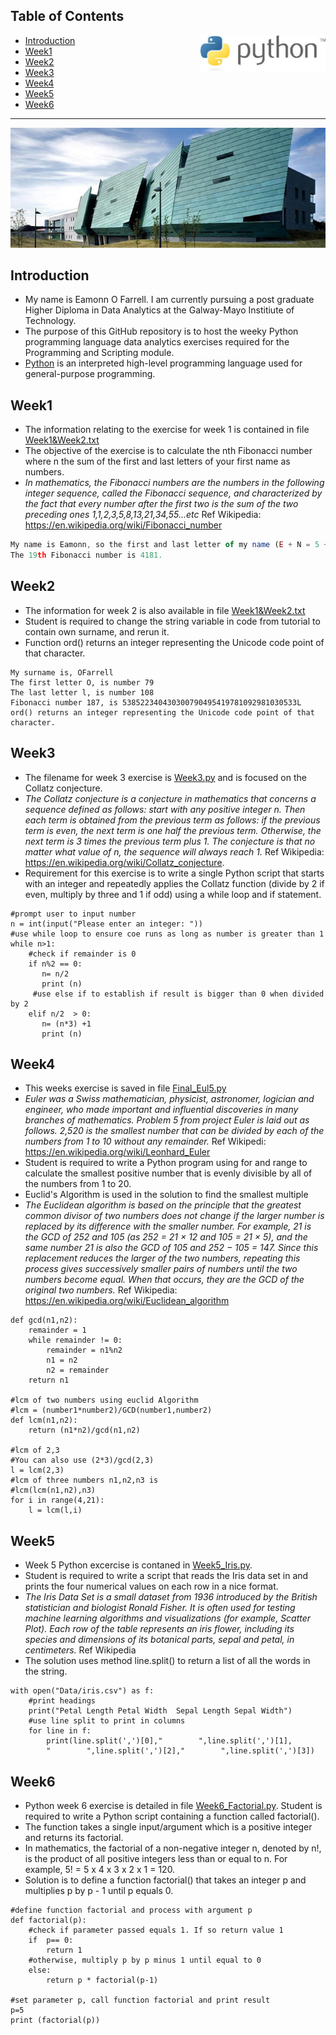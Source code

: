 
##  Table of Contents

<img  width=200 align="right" src="python.jpg">

- [Introduction](#introduction)
- [Week1](#week1)
- [Week2](#week2)
- [Week3](#week3)
- [Week4](#week4)
- [Week5](#week5)
- [Week6](#week6)

---
<img align="centre" src="GMIT.jpg">

## Introduction
- My name is Eamonn O Farrell. I am currently pursuing a post graduate Higher Diploma in Data Analytics at the Galway-Mayo Institiute of Technology.
- The purpose of this GitHub repository is to host the weeky Python programming language data analytics exercises required for the Programming and Scripting module. 
- [Python](https://www.python.org/) is an interpreted high-level programming language used for general-purpose programming.  

## Week1 
- The information relating to the exercise for week 1 is contained in file [Week1&Week2.txt](./Week1&Week2.txt)
- The objective of the exercise is to calculate the nth Fibonacci number where n the sum of the first and last letters of your first name as numbers. 
- *In mathematics, the Fibonacci numbers are the numbers in the following integer sequence, called the Fibonacci sequence, and characterized by the fact that every number after the first two is the sum of the two preceding ones 1,1,2,3,5,8,13,21,34,55...etc* Ref Wikipedia: https://en.wikipedia.org/wiki/Fibonacci_number

```javascript
My name is Eamonn, so the first and last letter of my name (E + N = 5 + 14) give the number 19.  
The 19th Fibonacci number is 4181.
```

## Week2 
- The information for week 2 is also available in file [Week1&Week2.txt](./Week1&Week2.txt)
- Student is required to change the string variable in code from tutorial to contain own surname, and rerun it. 
- Function ord() returns an integer representing the Unicode code point of that character.

```
My surname is, OFarrell
The first letter O, is number 79
The last letter l, is number 108
Fibonacci number 187, is 538522340430300790495419781092981030533L
ord() returns an integer representing the Unicode code point of that character.
```

## Week3 
- The filename for week 3 exercise is [Week3.py](./Week3.py) and is focused on the Collatz conjecture. 
- *The Collatz conjecture is a conjecture in mathematics that concerns a sequence defined as follows: start with any positive integer n. Then each term is obtained from the previous term as follows: if the previous term is even, the next term is one half the previous term. Otherwise, the next term is 3 times the previous term plus 1. The conjecture is that no matter what value of n, the sequence will always reach 1.* Ref Wikipedia: https://en.wikipedia.org/wiki/Collatz_conjecture. 
- Requirement for this exercise is to write a single Python script that starts with an integer and repeatedly applies the Collatz function (divide by 2 if even, multiply by three and 1 if odd) using a while loop and if statement.

```
#prompt user to input number
n = int(input("Please enter an integer: "))
#use while loop to ensure coe runs as long as number is greater than 1
while n>1:
    #check if remainder is 0
    if n%2 == 0:
       n= n/2
       print (n)
     #use else if to establish if result is bigger than 0 when divided by 2
    elif n/2  > 0:
       n= (n*3) +1
       print (n)
```

## Week4 
- This weeks exercise is saved in file [Final_Eul5.py](./Final_Eul5.py)
- *Euler was a Swiss mathematician, physicist, astronomer, logician and engineer, who made important and influential discoveries in many branches of mathematics. Problem 5 from project Euler is laid out as follows. 2,520 is the smallest number that can be divided by each of the numbers from 1 to 10 without any remainder.*  Ref Wikipedi: https://en.wikipedia.org/wiki/Leonhard_Euler
- Student is required to write a Python program using for and range to calculate the smallest positive number that is evenly divisible by all of the numbers from 1 to 20. 
- Euclid's Algorithm is used in the solution to find the smallest multiple
- *The Euclidean algorithm is based on the principle that the greatest common divisor of two numbers does not change if the larger number is replaced by its difference with the smaller number. For example, 21 is the GCD of 252 and 105 (as 252 = 21 × 12 and 105 = 21 × 5), and the same number 21 is also the GCD of 105 and 252 − 105 = 147. Since this replacement reduces the larger of the two numbers, repeating this process gives successively smaller pairs of numbers until the two numbers become equal. When that occurs, they are the GCD of the original two numbers.* Ref Wikipedia: https://en.wikipedia.org/wiki/Euclidean_algorithm 

```#Define function gcd
def gcd(n1,n2):
	remainder = 1
	while remainder != 0:
		remainder = n1%n2
		n1 = n2
		n2 = remainder
	return n1

#lcm of two numbers using euclid Algorithm
#lcm = (number1*number2)/GCD(number1,number2)
def lcm(n1,n2):
	return (n1*n2)/gcd(n1,n2)

#lcm of 2,3
#You can also use (2*3)/gcd(2,3)
l = lcm(2,3)
#lcm of three numbers n1,n2,n3 is
#lcm(lcm(n1,n2),n3)
for i in range(4,21):
	l = lcm(l,i)
```
## Week5 
- Week 5 Python excercise is contaned in [Week5_Iris.py](./Week5_Iris.py).
- Student is required to write a script that reads the Iris data set in and prints the four numerical values on each row in a nice format. 
- *The Iris Data Set is a small dataset from 1936 introduced by the British statistician and biologist Ronald Fisher. It is often used for testing machine learning algorithms and visualizations (for example, Scatter Plot). Each row of the table represents an iris flower, including its species and dimensions of its botanical parts, sepal and petal, in centimeters.* Ref Wikipedia
- The solution uses method line.split() to return a list of all the words in the string. 

```
with open("Data/iris.csv") as f:
    #print headings
    print("Petal Length Petal Width  Sepal Length Sepal Width")
    #use line split to print in columns
    for line in f:
        print(line.split(',')[0],"        ",line.split(',')[1],
        "        ",line.split(',')[2],"        ",line.split(',')[3])
```

## Week6

- Python week 6 exercise is detailed in file [Week6_Factorial.py](./Week6_Factorial.py). Student is required to write a Python script containing a function called factorial(). 
- The function takes a single input/argument which is a positive integer and returns its factorial.
- In mathematics, the factorial of a non-negative integer n, denoted by n!, is the product of all positive integers less than or equal to n. For example, 5! = 5 x 4 x 3 x 2 x 1 = 120.
- Solution is to define a function factorial() that takes an integer p and multiplies p by p - 1 until p equals 0.

```
#define function factorial and process with argument p
def factorial(p):
    #check if parameter passed equals 1. If so return value 1
    if  p== 0:
        return 1
    #otherwise, multiply p by p minus 1 until equal to 0 
    else:
        return p * factorial(p-1)

#set parameter p, call function factorial and print result
p=5
print (factorial(p))
```
